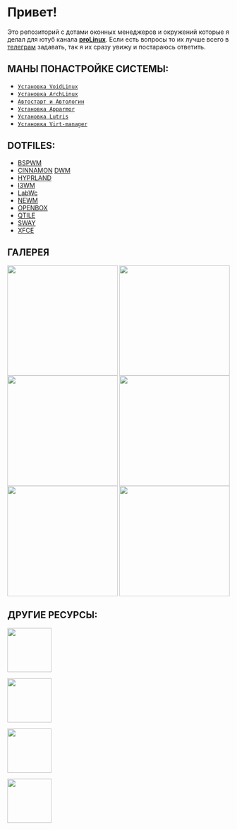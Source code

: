 # Привет!
  
Это репозиторий с дотами оконных менеджеров и окружений которые я делал для ютуб канала [**proLinux**](https://www.youtube.com/channel/UCYvMQ4fBOX2kwfJ981cZSPg). Если есть вопросы то их лучше всего в [телеграм](https://t.me/proLinux_tg) задавать, так я их сразу увижу и постараюсь ответить.
  
  
## МАНЫ ПОНАСТРОЙКЕ СИСТЕМЫ:
  
- [```Установка VoidLinux```](https://gitlab.com/prolinux410/owl_dots/-/wikis/VoidLinux-uefi-install)  
- [```Установка ArchLinux```](https://gitlab.com/prolinux410/owl_dots/-/wikis/ArchLinux-uefi-install)  
- [```Автостарт и Автологин```](https://gitlab.com/prolinux410/owl_dots/-/wikis/Autostart_wm)  
- [```Установка Apparmor```](https://gitlab.com/prolinux410/owl_dots/-/wikis/Apparmor)  
- [```Установка Lutris```](https://gitlab.com/prolinux410/owl_dots/-/wikis/Lutris)  
- [```Установка Virt-manager```](https://gitlab.com/prolinux410/owl_dots/-/wikis/Virt-Manager)  

## DOTFILES:
* [BSPWM](https://gitlab.com/prolinux410/owl_dots/-/tree/main/bspwm?ref_type=heads)
* [CINNAMON](https://gitlab.com/prolinux410/owl_dots/-/tree/main/cinnamon?ref_type=heads)
  [DWM]()
* [HYPRLAND](https://gitlab.com/prolinux410/owl_dots/-/tree/main/hyprland?ref_type=heads)
* [I3WM](https://gitlab.com/prolinux410/owl_dots/-/tree/main/i3wm?ref_type=heads)
* [LabWc](https://gitlab.com/prolinux410/owl_dots/-/tree/main/labwc?ref_type=heads)
* [NEWM](https://gitlab.com/prolinux410/owl_dots/-/tree/main/newm?ref_type=heads)
* [OPENBOX]()
* [QTILE]()
* [SWAY](https://gitlab.com/prolinux410/owl_dots/-/tree/main/sway?ref_type=heads)
* [XFCE](https://gitlab.com/prolinux410/owl_dots/-/tree/main/xfce?ref_type=heads)

## ГАЛЕРЕЯ
[<img src="https://gitlab.com/prolinux410/owl_dots/-/raw/main/sway/swayfx_gawr_gura/.img/photo_2023-08-12_18-03-12.jpg?ref_type=heads" width="250" align="center">](https://gitlab.com/prolinux410/owl_dots/-/tree/main/sway/swayfx_gawr_gura?ref_type=heads)
[<img src="https://gitlab.com/prolinux410/owl_dots/-/raw/main/cinnamon/cinnamon_fluent/.img/2.jpg?ref_type=heads" width="250" align="center">](https://gitlab.com/prolinux410/owl_dots/-/tree/main/cinnamon/cinnamon_fluent?ref_type=heads)
[<img src="https://gitlab.com/prolinux410/owl_dots/-/raw/main/bspwm/bspwm_yellow/.img/2.jpg?ref_type=heads" width="250" align="center">](https://gitlab.com/prolinux410/owl_dots/-/tree/main/bspwm/bspwm_yellow?ref_type=heads)
[<img src="https://gitlab.com/prolinux410/owl_dots/-/raw/main/i3wm/i3_Star_Wars/img/photo_2023-07-07_02-16-38.jpg?ref_type=heads" width="250" align="center">](https://gitlab.com/prolinux410/owl_dots/-/tree/main/i3wm/i3_Star_Wars?ref_type=heads)
[<img src="https://gitlab.com/prolinux410/owl_dots/-/raw/main/sway/sway_fedora/.img/photo_2023-08-18_20-20-20.jpg?ref_type=heads" width="250" align="center">](https://gitlab.com/prolinux410/owl_dots/-/tree/main/sway/sway_fedora?ref_type=heads)
[<img src="https://gitlab.com/prolinux410/owl_dots/-/raw/main/xfce/xfce_tokio_night/.img/src_2.jpg?ref_type=heads" width="250" align="center">](https://gitlab.com/prolinux410/owl_dots/-/tree/main/xfce/xfce_tokio_night?ref_type=heads)

## ДРУГИЕ РЕСУРСЫ:
[<img src="https://gitlab.com/prolinux410/owl_dots/-/raw/main/.img/git_youtube.png?ref_type=heads" width="100">](https://www.youtube.com/@prolinux2753)

[<img src="https://gitlab.com/prolinux410/owl_dots/-/raw/main/.img/git_tg.png?ref_type=heads" width="100">](https://t.me/prolinux_tg)

[<img src="https://gitlab.com/prolinux410/owl_dots/-/raw/main/.img/git_unsplash.png?ref_type=heads" width="100">](https://unsplash.com/@owl410/collections)  

[<img src="https://gitlab.com/prolinux410/owl_dots/-/raw/main/.img/git_coffee.png?ref_type=heads" width="100">](https://www.donationalerts.com/r/prolinux)
